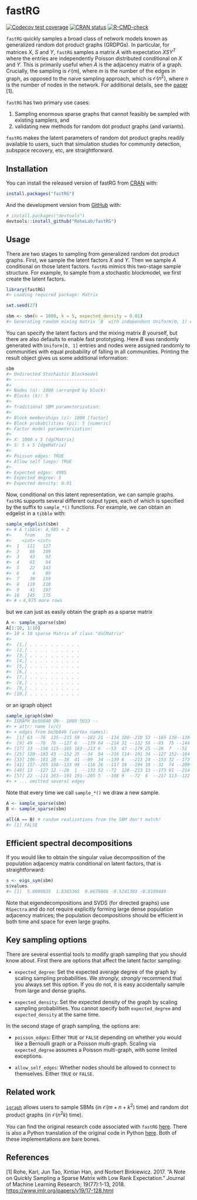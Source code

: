 
<!-- README.md is generated from README.Rmd. Please edit that file -->

# fastRG

<!-- badges: start -->

[![Codecov test
coverage](https://codecov.io/gh/RoheLab/fastRG/branch/main/graph/badge.svg)](https://app.codecov.io/gh/RoheLab/fastRG?branch=main)
[![CRAN
status](https://www.r-pkg.org/badges/version/fastRG)](https://CRAN.R-project.org/package=fastRG)
[![R-CMD-check](https://github.com/RoheLab/fastRG/actions/workflows/R-CMD-check.yaml/badge.svg)](https://github.com/RoheLab/fastRG/actions/workflows/R-CMD-check.yaml)
<!-- badges: end -->

`fastRG` quickly samples a broad class of network models known as
generalized random dot product graphs (GRDPGs). In particular, for
matrices $X$, $S$ and $Y$, `fastRG` samples a matrix $A$ with
expectation $X S Y^T$ where the entries are independently Poisson
distributed conditional on $X$ and $Y$. This is primarily useful when
$A$ is the adjacency matrix of a graph. Crucially, the sampling is
$\mathcal O(m)$, where $m$ is the number of the edges in graph, as
opposed to the naive sampling approach, which is $\mathcal O(n^2)$,
where $n$ is the number of nodes in the network. For additional details,
see the [paper](https://arxiv.org/abs/1703.02998) \[1\].

`fastRG` has two primary use cases:

1.  Sampling enormous sparse graphs that cannot feasibly be sampled with
    existing samplers, and
2.  validating new methods for random dot product graphs (and variants).

`fastRG` makes the latent parameters of random dot product graphs
readily available to users, such that simulation studies for community
detection, subspace recovery, etc, are straightforward.

## Installation

You can install the released version of fastRG from
[CRAN](https://CRAN.R-project.org) with:

``` r
install.packages("fastRG")
```

And the development version from [GitHub](https://github.com/) with:

``` r
# install.packages("devtools")
devtools::install_github("RoheLab/fastRG")
```

## Usage

There are two stages to sampling from generalized random dot product
graphs. First, we sample the latent factors $X$ and $Y$. Then we sample
$A$ conditional on those latent factors. `fastRG` mimics this two-stage
sample structure. For example, to sample from a stochastic blockmodel,
we first create the latent factors.

``` r
library(fastRG)
#> Loading required package: Matrix

set.seed(27)

sbm <- sbm(n = 1000, k = 5, expected_density = 0.01)
#> Generating random mixing matrix `B` with independent Uniform(0, 1) entries. This distribution may change in the future. Explicitly set `B` for reproducible results.
```

You can specify the latent factors and the mixing matrix $B$ yourself,
but there are also defaults to enable fast prototyping. Here $B$ was
randomly generated with `Uniform[0, 1]` entries and nodes were assigned
randomly to communities with equal probability of falling in all
communities. Printing the result object gives us some additional
information:

``` r
sbm
#> Undirected Stochastic Blockmodel
#> --------------------------------
#> 
#> Nodes (n): 1000 (arranged by block)
#> Blocks (k): 5
#> 
#> Traditional SBM parameterization:
#> 
#> Block memberships (z): 1000 [factor] 
#> Block probabilities (pi): 5 [numeric] 
#> Factor model parameterization:
#> 
#> X: 1000 x 5 [dgCMatrix] 
#> S: 5 x 5 [dgeMatrix] 
#> 
#> Poisson edges: TRUE 
#> Allow self loops: TRUE 
#> 
#> Expected edges: 4995
#> Expected degree: 5
#> Expected density: 0.01
```

Now, conditional on this latent representation, we can sample graphs.
`fastRG` supports several different output types, each of which is
specified by the suffix to `sample_*()` functions. For example, we can
obtain an edgelist in a `tibble` with:

``` r
sample_edgelist(sbm)
#> # A tibble: 4,985 × 2
#>     from    to
#>    <int> <int>
#>  1   111   127
#>  2    86   109
#>  3    43    97
#>  4    61    94
#>  5    22   143
#>  6     4    89
#>  7    30   159
#>  8   119   210
#>  9    41   197
#> 10   145   175
#> # ℹ 4,975 more rows
```

but we can just as easily obtain the graph as a sparse matrix

``` r
A <- sample_sparse(sbm)
A[1:10, 1:10]
#> 10 x 10 sparse Matrix of class "dsCMatrix"
#>                          
#>  [1,] . . . . . . . . . .
#>  [2,] . . . . . . . . . .
#>  [3,] . . . . . . . . . .
#>  [4,] . . . . . . . . . .
#>  [5,] . . . . . . . . . .
#>  [6,] . . . . . . . . . .
#>  [7,] . . . . . . . . . .
#>  [8,] . . . . . . . . . .
#>  [9,] . . . . . . . . . .
#> [10,] . . . . . . . . . .
```

or an igraph object

``` r
sample_igraph(sbm)
#> IGRAPH be5b840 UN-- 1000 5033 -- 
#> + attr: name (v/c)
#> + edges from be5b840 (vertex names):
#>  [1] 63 --76  135--215 59 --182 21 --134 180--218 53 --189 138--139 21 --78 
#>  [9] 49 --70  76 --127 6  --139 64 --214 31 --132 56 --93  75 --144 9  --185
#> [17] 33 --150 115--165 163--213 6  --53  47 --179 25 --26  7  --51  10 --55 
#> [25] 120--183 43 --152 25 --34  84 --216 114--191 34 --127 152--164 178--189
#> [33] 106--181 28 --38  41 --89  34 --139 6  --213 24 --153 32 --173 47 --111
#> [41] 157--205 108--133 98 --116 26 --117 18 --194 18 --32  74 --209 18 --128
#> [49] 13 --127 12 --26  1  --133 52 --72  128--213 13 --173 61 --214 33 --142
#> [57] 22 --111 163--191 191--205 5  --108 9  --72  6  --217 113--122 90 --154
#> + ... omitted several edges
```

Note that every time we call `sample_*()` we draw a new sample.

``` r
A <- sample_sparse(sbm)
B <- sample_sparse(sbm)

all(A == B) # random realizations from the SBM don't match!
#> [1] FALSE
```

## Efficient spectral decompositions

If you would like to obtain the singular value decomposition of the
population adjacency matrix conditional on latent factors, that is
straightforward:

``` r
s <- eigs_sym(sbm)
s$values
#> [1]  5.0999835  1.8365365  0.6679806 -0.5241303 -0.8109449
```

Note that eigendecompositions and SVDS (for directed graphs) use
`RSpectra` and do not require explicitly forming large dense population
adjacency matrices; the population decompositions should be efficient in
both time and space for even large graphs.

## Key sampling options

There are several essential tools to modify graph sampling that you
should know about. First there are options that affect the latent factor
sampling:

- `expected_degree`: Set the expected average degree of the graph by
  scaling sampling probabilities. We *strongly, strongly* recommend that
  you always set this option. If you do not, it is easy accidentally
  sample from large and dense graphs.

- `expected_density`: Set the expected density of the graph by scaling
  sampling probabilities. You cannot specify both `expected_degree` and
  `expected_density` at the same time.

In the second stage of graph sampling, the options are:

- `poisson_edges`: Either `TRUE` or `FALSE` depending on whether you
  would like a Bernoulli graph or a Poisson multi-graph. Scaling via
  `expected_degree` assumes a Poisson multi-graph, with some limited
  exceptions.

- `allow_self_edges`: Whether nodes should be allowed to connect to
  themselves. Either `TRUE` or `FALSE`.

## Related work

[`igraph`](https://igraph.org/r/) allows users to sample SBMs (in
$\mathcal O(m + n + k^2)$ time) and random dot product graphs (in
$\mathcal O(n^2 k)$ time).

You can find the original research code associated with `fastRG`
[here](https://github.com/raningtky/sampleRDPG). There is also a Python
translation of the original code in Python
[here](https://github.com/yunjhongwu/matrix-routines/blob/master/fastRG.py).
Both of these implementations are bare bones.

## References

\[1\] Rohe, Karl, Jun Tao, Xintian Han, and Norbert Binkiewicz. 2017. “A
Note on Quickly Sampling a Sparse Matrix with Low Rank Expectation.”
Journal of Machine Learning Research; 19(77):1-13, 2018.
<https://www.jmlr.org/papers/v19/17-128.html>
